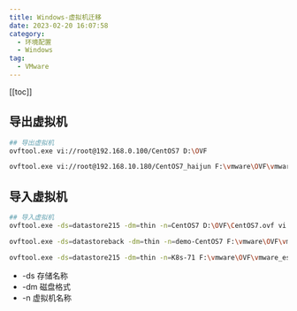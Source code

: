 ```yaml
---
title: Windows-虚拟机迁移
date: 2023-02-20 16:07:58
category: 
  - 环境配置
  - Windows
tag: 
  - VMware
---
```


<!-- more -->

[[toc]]

## 导出虚拟机

```bash
## 导出虚拟机
ovftool.exe vi://root@192.168.0.100/CentOS7 D:\OVF

ovftool.exe vi://root@192.168.10.180/CentOS7_haijun F:\vmware\OVF\vmware_esxi
```

## 导入虚拟机

```bash
## 导入虚拟机
ovftool.exe -ds=datastore215 -dm=thin -n=CentOS7 D:\OVF\CentOS7.ovf vi://root@192.168.0.100

ovftool.exe -ds=datastoreback -dm=thin -n=demo-CentOS7 F:\vmware\OVF\vmware_esxi\CentOS7\CentOS7.ovf vi://root@192.168.10.180

ovftool.exe -ds=datastore215 -dm=thin -n=K8s-71 F:\vmware\OVF\vmware_esxi\CentOS7\CentOS7.ovf vi://root@192.168.10.156
```

- -ds 存储名称
- -dm 磁盘格式
- -n 虚拟机名称
